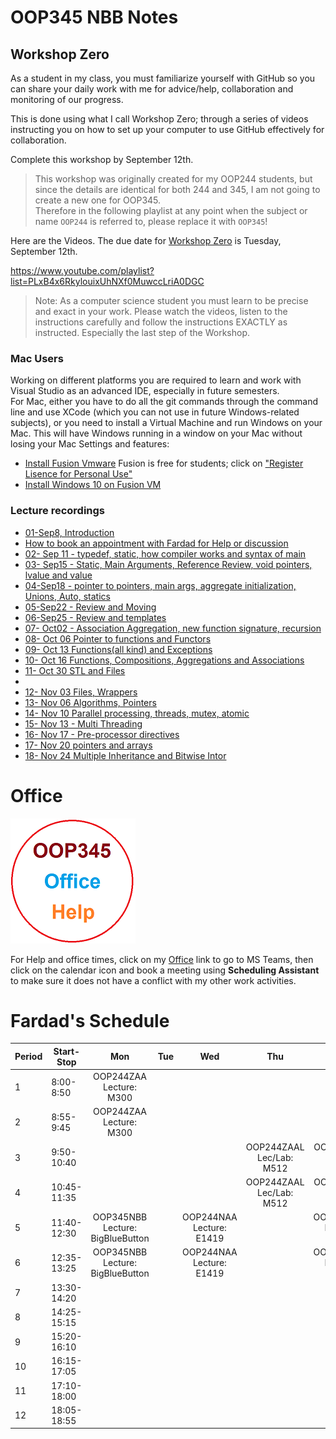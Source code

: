 # OOP345 NBB Notes

## Workshop Zero
As a student in my class, you must familiarize yourself with GitHub so you can share your daily work with me for advice/help, collaboration and monitoring of our progress. 

This is done using what I call Workshop Zero; through a series of videos instructing you on how to set up your computer to use GitHub effectively for collaboration.
 
Complete this workshop by September 12th.

> This workshop was originally created for my OOP244 students, but since the details are identical for both 244 and 345, I am not going to create a new one for OOP345.<br />Therefore in the following playlist at any point when the subject or name `OOP244` is referred to, please replace it with `OOP345`!

Here are the Videos. The due date for [Workshop Zero](https://www.youtube.com/playlist?list=PLxB4x6RkylouixUhNXf0MuwccLriA0DGC) is Tuesday, September 12th.

https://www.youtube.com/playlist?list=PLxB4x6RkylouixUhNXf0MuwccLriA0DGC

> Note: As a computer science student you must learn to be precise and exact in your work. Please watch the videos, listen to the instructions carefully and follow the instructions EXACTLY as instructed. Especially the last step of the Workshop.

### Mac Users
Working on different platforms you are required to learn and work with Visual Studio as an advanced IDE, especially in future semesters.<br />
For Mac, either you have to do all the git commands through the command line and use XCode (which you can not use in future Windows-related subjects), or you need to install a Virtual Machine and run Windows on your Mac. This will have Windows running in a window on your Mac without losing your Mac Settings and features:
- [Install Fusion Vmware](https://www.vmware.com/ca/products/fusion/fusion-evaluation.html) Fusion is free for students; click on ["Register Lisence for Personal Use"](https://customerconnect.vmware.com/web/vmware/evalcenter?p=fusion-player-personal) 
- [Install Windows 10 on Fusion VM](https://www.groovypost.com/howto/create-custom-virtual-machine-vmware-fusion/)



### Lecture recordings
- [01-Sep8, Introduction](https://youtu.be/3kVSMVlA_Gg)
- [How to book an appointment with Fardad for Help or discussion](https://youtu.be/4pnVGeDpTck)
- [02- Sep 11 - typedef, static, how compiler works and syntax of main](https://recordings.rna2.blindsidenetworks.com/senecacollege/b3ba287a672f67483331c27b46a1916f1312da0c-1694446501659/capture/)
- [03- Sep15 - Static, Main Arguments, Reference Review, void pointers, lvalue and value](https://youtu.be/7McCW3caDYo?si=zLPULKce4t3C2Kac)
- [04-Sep18 -  pointer to pointers, main args, aggregate initialization, Unions, Auto, statics](https://youtu.be/BtMl2tKWpQA)
- [05-Sep22 - Review and Moving](https://youtu.be/SsW9jPf1rpc?si=NiLIDrhxKiTNNBai)
- [06-Sep25 - Review and templates](https://youtu.be/22B2cItgmeY)
- [07- Oct02 - Association Aggregation, new function signature, recursion](https://recordings.rna2.blindsidenetworks.com/senecacollege/b3ba287a672f67483331c27b46a1916f1312da0c-1696261014693/capture/)
- [08- Oct 06 Pointer to functions and Functors](https://youtu.be/AMHEAAnUlpE)
- [09- Oct 13 Functions(all kind) and Exceptions](https://youtu.be/5BuSCeGLIgo)
- [10- Oct 16 Functions, Compositions, Aggregations and Associations](https://recordings.rna2.blindsidenetworks.com/senecacollege/b3ba287a672f67483331c27b46a1916f1312da0c-1697470508199/capture/)
- [11- Oct 30 STL and Files](https://recordings.rna2.blindsidenetworks.com/senecacollege/b3ba287a672f67483331c27b46a1916f1312da0c-1698679852379/capture/)
- 
- [12- Nov 03 Files, Wrappers](https://youtu.be/SAHD1SLkHXU)
- [13- Nov 06 Algorithms, Pointers](https://youtu.be/L2apAYCgnWg)
- [14- Nov 10 Parallel processing, threads, mutex, atomic](https://youtu.be/I3Dm2nldFoM)
- [15- Nov 13 - Multi Threading](https://youtu.be/4_DiUFIIpo4)
- [16- Nov 17 - Pre-processor directives](https://youtu.be/fDJiinQjLck)
- [17- Nov 20 pointers and arrays](https://youtu.be/RQ_TzkwKukk)
- [18- Nov 24 Multiple Inheritance and Bitwise Intor](https://youtu.be/eMfZzV0iNao)

# Office
[![Fardad Office](Images/small345Office.png)](https://teams.microsoft.com/l/channel/19%3a1381ZsiY4b_W62-Jd3ipFIk-O77ae3qgi2LFgq7GgHg1%40thread.tacv2/General?groupId=d03b0a80-eead-4454-851c-5c1fe9428ba3&tenantId=eb34f74a-58e7-4a8b-9e59-433e4c412757)

For Help and office times, click on my  [Office](https://teams.microsoft.com/l/channel/19%3a1381ZsiY4b_W62-Jd3ipFIk-O77ae3qgi2LFgq7GgHg1%40thread.tacv2/General?groupId=d03b0a80-eead-4454-851c-5c1fe9428ba3&tenantId=eb34f74a-58e7-4a8b-9e59-433e4c412757)  link to go to MS Teams, then click on the calendar icon and book a meeting using **Scheduling Assistant** to make sure it does not have a conflict with my other work activities.

# Fardad's Schedule
| Period | Start-Stop  | Mon | Tue | Wed | Thu | Fri |
|--------|-------------|:-----------------:|:-----------------:|:-----------------:|:-----------------:|:-----------------:|
| 1      | 8:00-8:50   |   OOP244ZAA <br /> Lecture: M300    |    |     |     |    |
| 2      | 8:55-9:45   |   OOP244ZAA <br /> Lecture: M300     |    |     |    |     |
| 3      | 9:50-10:40  |     |      |     |  OOP244ZAAL <br /> Lec/Lab: M512   |  OOP345NBBL <br /> Lec/Lab: A3518    |
| 4      | 10:45-11:35 |     |   |     |  OOP244ZAAL <br /> Lec/Lab: M512  | OOP345NBBL <br /> Lec/Lab: A3518   |
| 5      | 11:40-12:30 |OOP345NBB <br /> Lecture: BigBlueButton   |     | OOP244NAA <br /> Lecture: E1419  |     |  OOP244NAAL <br /> Lec/LAB: A3512  |
| 6      | 12:35-13:25 |OOP345NBB <br /> Lecture: BigBlueButton   |      | OOP244NAA <br /> Lecture: E1419   |   |  OOP244NAAL <br /> Lec/LAB: A3512 |
| 7      | 13:30-14:20 |    |     |      |     |    |
| 8      | 14:25-15:15 |     |       |     |   |     |
| 9      | 15:20-16:10 |     |      |     |      |       |
| 10     | 16:15-17:05 |     |   |    |      |     |
| 11     | 17:10-18:00 |       |     |     |      |      |
| 12     | 18:05-18:55 |       |     |   |      |      |
